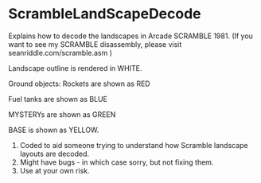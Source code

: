 # ScrambleLandScapeDecode

Explains how to decode the landscapes in Arcade SCRAMBLE 1981.
(If you want to see my SCRAMBLE disassembly, please visit seanriddle.com/scramble.asm )


Landscape outline is rendered in WHITE.

Ground objects:
Rockets are shown as RED 

Fuel tanks are shown as BLUE

MYSTERYs are shown as GREEN

BASE is shown as YELLOW. 


1. Coded to aid someone trying to understand how Scramble landscape layouts are decoded.
2. Might have bugs - in which case sorry, but not fixing them.
3. Use at your own risk.


